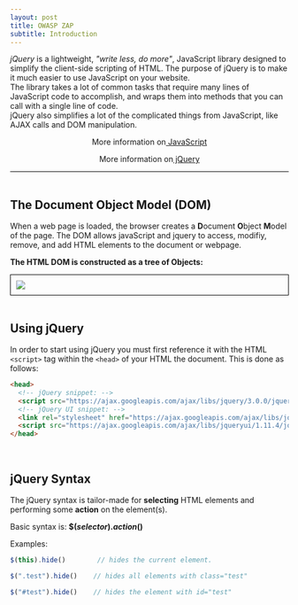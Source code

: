 ```yaml
---
layout: post
title: OWASP ZAP
subtitle: Introduction
---
```


<div style="border-bottom:1px solid black">
<i>jQuery</i> is a lightweight, <i>"write less, do more"</i>, JavaScript library designed to simplify the client-side scripting of HTML. The purpose of jQuery is to make it much easier to use JavaScript on your website. 

<br>
The library takes a lot of common tasks that require many lines of JavaScript code to accomplish, and wraps them into methods that you can call with a single line of code.

<br>
jQuery also simplifies a lot of the complicated things from JavaScript, like AJAX calls and DOM manipulation.

<p style="text-align:center"> More information on<a href="http://patevs.github.io/2016-07-03-javascript-basics/"> JavaScript</a></p>

 <p style="text-align:center"> More information on<a href="https://oscarotero.com/jquery/"> jQuery</a></p>
</div>

<br>

## The Document Object Model (DOM)
When a web page is loaded, the browser creates a <strong>D</strong>ocument <strong>O</strong>bject <strong>M</strong>odel of the page.
The DOM allows javaScript and jquery to access, modifiy, remove, and add HTML elements
to the document or webpage.

<strong>The HTML DOM is constructed as a tree of Objects:</strong>

<img src="http://www.w3schools.com/js/pic_htmltree.gif" style="border:1px solid black; display:block; margin:auto; padding:10px" />

<br>

## Using jQuery
In order to start using jQuery you must first reference it with the HTML ```<script>``` tag within the ```<head>``` of your HTML the document. This is done as follows:

```html
<head>
  <!-- jQuery snippet: -->
  <script src="https://ajax.googleapis.com/ajax/libs/jquery/3.0.0/jquery.min.js"></script>
  <!-- jQuery UI snippet: -->
  <link rel="stylesheet" href="https://ajax.googleapis.com/ajax/libs/jqueryui/1.11.4/themes/smoothness/jquery-ui.css">
  <script src="https://ajax.googleapis.com/ajax/libs/jqueryui/1.11.4/jquery-ui.min.js"></script>
</head>
```
<br>

## jQuery Syntax
The jQuery syntax is tailor-made for <strong>selecting</strong> HTML elements and performing some <strong>action</strong> on the element(s).

Basic syntax is: <strong>$(<i>selector</i>).<i>action</i>()</strong>

Examples:

```javascript
$(this).hide()        // hides the current element.

$(".test").hide()    // hides all elements with class="test"

$("#test").hide()    // hides the element with id="test"
```
<br>






